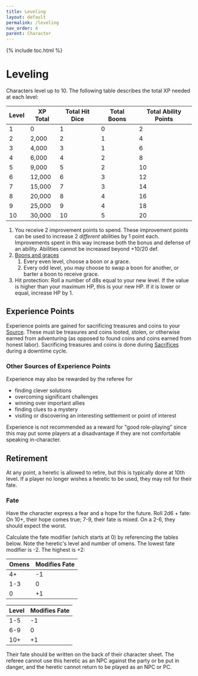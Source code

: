 ```yaml
---
title: Leveling
layout: default
permalink: /leveling
nav_order: 4
parent: Character
---
```


{% include toc.html %}

# Leveling

Characters level up to 10. The following table describes the total XP needed at each level: 

| Level | XP Total | Total Hit Dice | Total Boons | Total Ability Points |
| ----- | -------- | -------------- | ----------- | -------------------- |
| 1     | 0        | 1              | 0           | 2                    |
| 2     | 2,000    | 2              | 1           | 4                    |
| 3     | 4,000    | 3              | 1           | 6                    |
| 4     | 6,000    | 4              | 2           | 8                    |
| 5     | 9,000    | 5              | 2           | 10                   |
| 6     | 12,000   | 6              | 3           | 12                   |
| 7     | 15,000   | 7              | 3           | 14                   |
| 8     | 20,000   | 8              | 4           | 16                   |
| 9     | 25,000   | 9              | 4           | 18                   |
| 10    | 30,000   | 10             | 5           | 20                   |


1. You receive 2 improvement points to spend. These improvement points can be used to increase 2 *different* abilities by 1 point each. Improvements spent in this way increase both the bonus and defense of an ability. Abilities cannot be increased beyond +10/20 def.
2. [Boons and graces](Boons)
	1. Every even level, choose a boon or a grace.
	2. Every odd level, you may choose to swap a boon for another, or barter a boon to receive grace.
3. Hit protection: Roll a number of d8s equal to your new level. If the value is higher than your maximum HP, this is your new HP. If it is lower or equal, increase HP by 1. 


## Experience Points

Experience points are gained for sacrificing treasures and coins to your [Source](Source). These must be treasures and coins looted, stolen, or otherwise earned from adventuring (as opposed to found coins and coins earned from honest labor). Sacrificing treasures and coins is done during [Sacrifices](downtimecycle#sacrifices) during a downtime cycle.

### Other Sources of Experience Points

Experience may also be rewarded by the referee for 

- finding clever solutions
- overcoming significant challenges
- winning over important allies
- finding clues to a mystery
- visiting or discovering an interesting settlement or point of interest

Experience is not recommended as a reward for "good role-playing" since this may put some players at a disadvantage if they are not comfortable speaking in-character. 

## Retirement

At any point, a heretic is allowed to retire, but this is typically done at 10th level. If a player no longer wishes a heretic to be used, they may roll for their fate.

### Fate

Have the character express a fear and a hope for the future. Roll 2d6 + fate: On 10+, their hope comes true; 7-9, their fate is mixed. On a 2-6, they should expect the worst.

Calculate the fate modifier (which starts at 0) by referencing the tables below. Note the heretic's level and number of omens. The lowest fate modifier is -2. The highest is +2:

| Omens | Modifies Fate |
| ----- | -------- |
| 4+    | -1       |
| 1-3   | 0        |
| 0     | +1       |

| Level | Modifies Fate |
| ----- | ------------- |
| 1-5   | -1            |
| 6-9   | 0             |
| 10+    | +1            |

Their fate should be written on the back of their character sheet. The referee cannot use this heretic as an NPC against the party or be put in danger, and the heretic cannot return to be played as an NPC or PC.